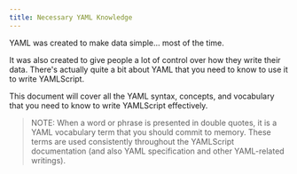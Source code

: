 ```yaml
---
title: Necessary YAML Knowledge
---
```


YAML was created to make data simple... most of the time.

It was also created to give people a lot of control over how they write their
data.
There's actually quite a bit about YAML that you need to know to use it to
write YAMLScript.

This document will cover all the YAML syntax, concepts, and vocabulary that
you need to know to write YAMLScript effectively.

> NOTE: When a word or phrase is presented in double quotes, it is a YAML
vocabulary term that you should commit to memory.
These terms are used consistently throughout the YAMLScript documentation (and
also YAML specification and other YAML-related writings).
